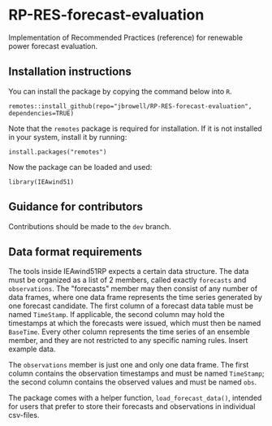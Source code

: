 # RP-RES-forecast-evaluation
Implementation of Recommended Practices (reference) for renewable power forecast evaluation.

## Installation instructions

You can install the package by copying the command below into ```R```.

```
remotes::install_github(repo="jbrowell/RP-RES-forecast-evaluation", dependencies=TRUE)
```

Note that the ```remotes``` package is required for installation. If it is not installed in your system, install it by running:

```
install.packages("remotes")
```

Now the package can be loaded and used:
```
library(IEAwind51)
```

## Guidance for contributors

Contributions should be made to the ```dev``` branch.

## Data format requirements

The tools inside IEAwind51RP expects a certain data structure. The data must be organized as a list of 2 members, called exactly ```forecasts``` and ```observations```. The "forecasts" member may then consist of any number of data frames, where one data frame represents the time series generated by one forecast candidate. The first column of a forecast data table must be named ```TimeStamp```. If applicable, the second column may hold the timestamps at which the forecasts were issued, which must then be named ```BaseTime```. Every other column represents the time series of an ensemble member, and they are not restricted to any specific naming rules. Insert example data.

The ```observations``` member is just one and only one data frame. The first column contains the observation timestamps and must be named ```TimeStamp```; the second column contains the observed values and must be named ```obs```.

The package comes with a helper function, ```load_forecast_data()```, intended for users that prefer to store their forecasts and observations in individual csv-files.
